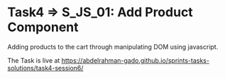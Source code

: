 # Task4 => S_JS_01: Add Product Component
Adding products to the cart through manipulating DOM using javascript.

The Task is live at https://abdelrahman-gado.github.io/sprints-tasks-solutions/task4-session6/

